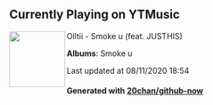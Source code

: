 ## Currently Playing on YTMusic

[<img align="left" width="100" src="https://lh3.googleusercontent.com/VVNmJ9wVCTIwU_cjSy5esMH_AvGQ2kXHPEck5UW97xXJxn0sGn8g09xEQfTxdwp8UQvcG4Cn_TNTc2TX">](https://music.youtube.com/channel/UCPJE3mXvKJlwVxA-asfU6FA)

Olltii - Smoke u (feat. JUSTHIS)

**Albums**: Smoke u

Last updated at 08/11/2020 18:54

#### Generated with [20chan/github-now](https://github.com/20chan/github-now)


<!--
**20chan/20chan** is a ✨ _special_ ✨ repository because its `README.md` (this file) appears on your GitHub profile.

Here are some ideas to get you started:

- 🔭 I’m currently working on ...
- 🌱 I’m currently learning ...
- 👯 I’m looking to collaborate on ...
- 🤔 I’m looking for help with ...
- 💬 Ask me about ...
- 📫 How to reach me: ...
- 😄 Pronouns: ...
- ⚡ Fun fact: ...
-->
